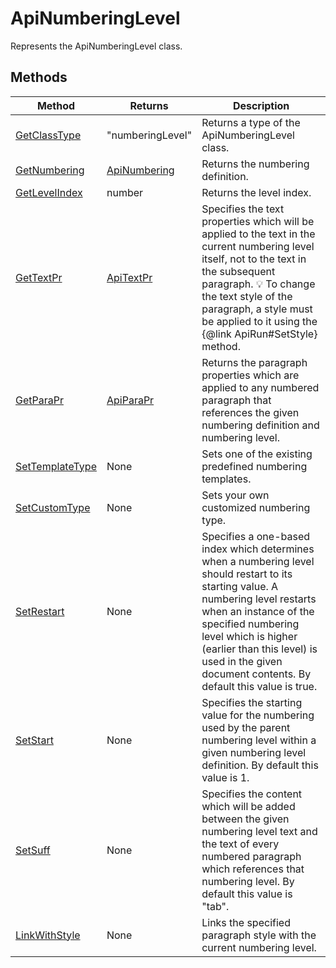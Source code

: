 # ApiNumberingLevel

Represents the ApiNumberingLevel class.


## Methods

| Method | Returns | Description |
| ------ | ------- | ----------- |
| [GetClassType](./Methods/GetClassType.md) | "numberingLevel" | Returns a type of the ApiNumberingLevel class. |
| [GetNumbering](./Methods/GetNumbering.md) | [ApiNumbering](../ApiNumbering/ApiNumbering.md) | Returns the numbering definition. |
| [GetLevelIndex](./Methods/GetLevelIndex.md) | number | Returns the level index. |
| [GetTextPr](./Methods/GetTextPr.md) | [ApiTextPr](../ApiTextPr/ApiTextPr.md) | Specifies the text properties which will be applied to the text in the current numbering level itself, not to the text in the subsequent paragraph. 💡 To change the text style of the paragraph, a style must be applied to it using the &#123;@link ApiRun#SetStyle&#125; method. |
| [GetParaPr](./Methods/GetParaPr.md) | [ApiParaPr](../ApiParaPr/ApiParaPr.md) | Returns the paragraph properties which are applied to any numbered paragraph that references the given numbering definition and numbering level. |
| [SetTemplateType](./Methods/SetTemplateType.md) | None | Sets one of the existing predefined numbering templates. |
| [SetCustomType](./Methods/SetCustomType.md) | None | Sets your own customized numbering type. |
| [SetRestart](./Methods/SetRestart.md) | None | Specifies a one-based index which determines when a numbering level should restart to its starting value. A numbering level restarts when an instance of the specified numbering level which is higher (earlier than this level) is used in the given document contents. By default this value is true. |
| [SetStart](./Methods/SetStart.md) | None | Specifies the starting value for the numbering used by the parent numbering level within a given numbering level definition. By default this value is 1. |
| [SetSuff](./Methods/SetSuff.md) | None | Specifies the content which will be added between the given numbering level text and the text of every numbered paragraph which references that numbering level. By default this value is "tab". |
| [LinkWithStyle](./Methods/LinkWithStyle.md) | None | Links the specified paragraph style with the current numbering level. |
